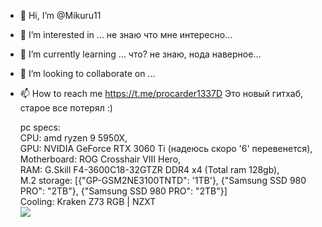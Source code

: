- 👋 Hi, I’m @Mikuru11
- 👀 I’m interested in ... не знаю что мне интересно...
- 🌱 I’m currently learning ... что? не знаю, нода наверное...
- 💞️ I’m looking to collaborate on ...
- 📫 How to reach me https://t.me/procarder1337D
   Это новый гитхаб, старое все потерял :)
   
   pc specs:<br/>
CPU: amd ryzen 9 5950X,<br/>
GPU: NVIDIA GeForce RTX 3060 Ti (надеюсь скоро '6' перевенется),<br/>
Motherboard: ROG Crosshair VIII Hero,<br/>
RAM: G.Skill F4-3600C18-32GTZR DDR4 x4 (Total ram 128gb),<br/>
M.2 storage: [{"GP-GSM2NE3100TNTD": '1TB'}, {"Samsung SSD 980 PRO": "2TB"}, {"Samsung SSD 980 PRO": "2TB"}]<br/>
Сooling: Kraken Z73 RGB | NZXT<br/>
<b/><img src="https://i.imgur.com/QVM1HFH.png"></img>
<!---
Mikuru11/Mikuru11 is a ✨ special ✨ repository because its `README.md` (this file) appears on your GitHub profile.
You can click the Preview link to take a look at your changes.
--->
